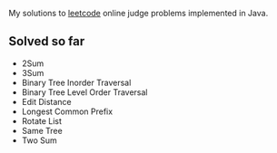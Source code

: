 My solutions to [leetcode](http://www.leetcode.com/onlinejudge) online judge problems implemented in Java.

Solved so far
-------------

* 2Sum
* 3Sum
* Binary Tree Inorder Traversal
* Binary Tree Level Order Traversal
* Edit Distance
* Longest Common Prefix
* Rotate List
* Same Tree
* Two Sum
